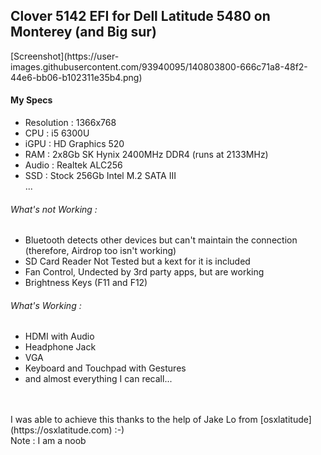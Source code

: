 <h2>Clover 5142 EFI for Dell Latitude 5480 on Monterey (and Big sur)</h2>
[Screenshot](https://user-images.githubusercontent.com/93940095/140803800-666c71a8-48f2-44e6-bb06-b102311e35b4.png)
<h4>My Specs</h4>
<ul>
 <li>Resolution : 1366x768</li>
 <li>CPU : i5 6300U</li>
 <li>iGPU : HD Graphics 520</li>
 <li>RAM : 2x8Gb SK Hynix 2400MHz DDR4 (runs at 2133MHz)</li>
 <li>Audio : Realtek ALC256</li>
 <li>SSD : Stock 256Gb Intel M.2 SATA III</li>
 ...
</ul>
<h6>What's not Working :</h6>
<ul>
 <li>Bluetooth detects other devices but can't maintain the connection (therefore, Airdrop too isn't working)</li>
 <li>SD Card Reader Not Tested but a kext for it is included</li>
 <li>Fan Control, Undected by 3rd party apps, but are working</li>
 <li>Brightness Keys (F11 and F12)</li>
</ul>
<h6>What's Working :</h6>
<ul>
  <li>HDMI with Audio</li>
  <li>Headphone Jack</li>
  <li>VGA</li>
  <li>Keyboard and Touchpad with Gestures</li>
  <li>and almost everything I can recall...</li>
</ul>
<br><br>
I was able to achieve this thanks to the help of Jake Lo from [osxlatitude](https://osxlatitude.com) :-)
<br>
Note : I am a noob
